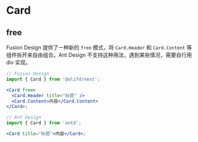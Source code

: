 # Card

## free

Fusion Design 提供了一种新的 `free` 模式，将 `Card.Header` 和 `Card.Content` 等组件拆开来自由组合。Ant Design 不支持这种用法，遇到某些情况，需要自行用 div 实现。

```jsx
// Fusion Design
import { Card } from '@alifd/next';

<Card free>
  <Card.Header title="标题" />
  <Card.Content>内容</Card.Content>
</Card>;
```

```jsx
// Ant Design
import { Card } from 'antd';

<Card title="标题">内容</Card>;
```
